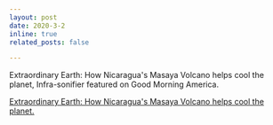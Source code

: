 ```yaml
---
layout: post
date: 2020-3-2
inline: true
related_posts: false

---
```


Extraordinary Earth: How Nicaragua's Masaya Volcano helps cool the planet, Infra-sonifier featured on Good Morning America. 

<a href="https://abcnews.go.com/GMA/Travel/extraordinary-earth-nicaraguas-masaya-volcano-helps-cool-planet/story?id=69326112">Extraordinary Earth: How Nicaragua's Masaya Volcano helps cool the planet.